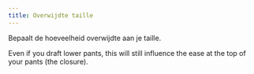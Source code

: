 ```yaml
---
title: Overwijdte taille
---
```


Bepaalt de hoeveelheid overwijdte aan je taille.

Even if you draft lower pants, this will still influence the ease at the top of your pants (the closure).
